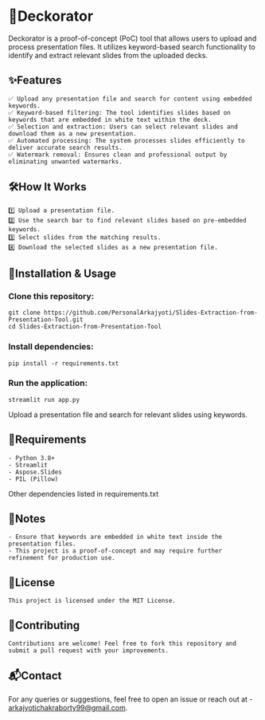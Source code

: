 # 🎨Deckorator
  Deckorator is a proof-of-concept (PoC) tool that allows users to upload and process presentation files. It utilizes keyword-based search functionality to identify and extract relevant slides from the uploaded decks.
  ## ✨Features

    ✅ Upload any presentation file and search for content using embedded keywords.
    ✅ Keyword-based filtering: The tool identifies slides based on keywords that are embedded in white text within the deck.
    ✅ Selection and extraction: Users can select relevant slides and download them as a new presentation.
    ✅ Automated processing: The system processes slides efficiently to deliver accurate search results.
    ✅ Watermark removal: Ensures clean and professional output by eliminating unwanted watermarks.

  ## 🛠️How It Works
    1️⃣ Upload a presentation file.
    2️⃣ Use the search bar to find relevant slides based on pre-embedded keywords.
    3️⃣ Select slides from the matching results.
    4️⃣ Download the selected slides as a new presentation file.

  ## 🚀Installation & Usage

  ### Clone this repository:

    git clone https://github.com/PersonalArkajyoti/Slides-Extraction-from-Presentation-Tool.git
    cd Slides-Extraction-from-Presentation-Tool
    
  ### Install dependencies:

    pip install -r requirements.txt

  ###  Run the application:

    streamlit run app.py
  Upload a presentation file and search for relevant slides using keywords.

  ## 📌Requirements

    - Python 3.8+
    - Streamlit
    - Aspose.Slides
    - PIL (Pillow)
  Other dependencies listed in requirements.txt

  ## 🔖Notes

    - Ensure that keywords are embedded in white text inside the presentation files.
    - This project is a proof-of-concept and may require further refinement for production use.

  ## 📜License

    This project is licensed under the MIT License.

  ## 🤝Contributing
    Contributions are welcome! Feel free to fork this repository and submit a pull request with your improvements.

  ## 📬Contact

  For any queries or suggestions, feel free to open an issue or reach out at - arkajyotichakraborty99@gmail.com.
